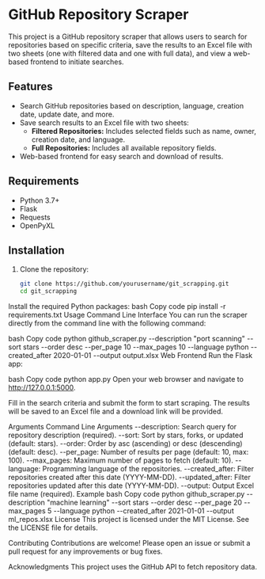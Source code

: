 # GitHub Repository Scraper

This project is a GitHub repository scraper that allows users to search for repositories based on specific criteria, save the results to an Excel file with two sheets (one with filtered data and one with full data), and view a web-based frontend to initiate searches.

## Features

- Search GitHub repositories based on description, language, creation date, update date, and more.
- Save search results to an Excel file with two sheets:
  - **Filtered Repositories:** Includes selected fields such as name, owner, creation date, and language.
  - **Full Repositories:** Includes all available repository fields.
- Web-based frontend for easy search and download of results.

## Requirements

- Python 3.7+
- Flask
- Requests
- OpenPyXL

## Installation

1. Clone the repository:
   ```bash
   git clone https://github.com/yourusername/git_scrapping.git
   cd git_scrapping
Install the required Python packages:
bash
Copy code
pip install -r requirements.txt
Usage
Command Line Interface
You can run the scraper directly from the command line with the following command:

bash
Copy code
python github_scraper.py --description "port scanning" --sort stars --order desc --per_page 10 --max_pages 10 --language python --created_after 2020-01-01 --output output.xlsx
Web Frontend
Run the Flask app:

bash
Copy code
python app.py
Open your web browser and navigate to http://127.0.0.1:5000.

Fill in the search criteria and submit the form to start scraping. The results will be saved to an Excel file and a download link will be provided.

Arguments
Command Line Arguments
--description: Search query for repository description (required).
--sort: Sort by stars, forks, or updated (default: stars).
--order: Order by asc (ascending) or desc (descending) (default: desc).
--per_page: Number of results per page (default: 10, max: 100).
--max_pages: Maximum number of pages to fetch (default: 10).
--language: Programming language of the repositories.
--created_after: Filter repositories created after this date (YYYY-MM-DD).
--updated_after: Filter repositories updated after this date (YYYY-MM-DD).
--output: Output Excel file name (required).
Example
bash
Copy code
python github_scraper.py --description "machine learning" --sort stars --order desc --per_page 20 --max_pages 5 --language python --created_after 2021-01-01 --output ml_repos.xlsx
License
This project is licensed under the MIT License. See the LICENSE file for details.

Contributing
Contributions are welcome! Please open an issue or submit a pull request for any improvements or bug fixes.

Acknowledgments
This project uses the GitHub API to fetch repository data.
